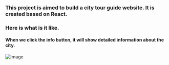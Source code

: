 ### This project is aimed to build a city tour guide website. It is created based on React.
### Here is what is it like. 
#### When we click the info button, it will show detailed information about the city.

![image](https://user-images.githubusercontent.com/47706926/96374437-d986c780-1140-11eb-99ed-b03ca891cd46.png)



